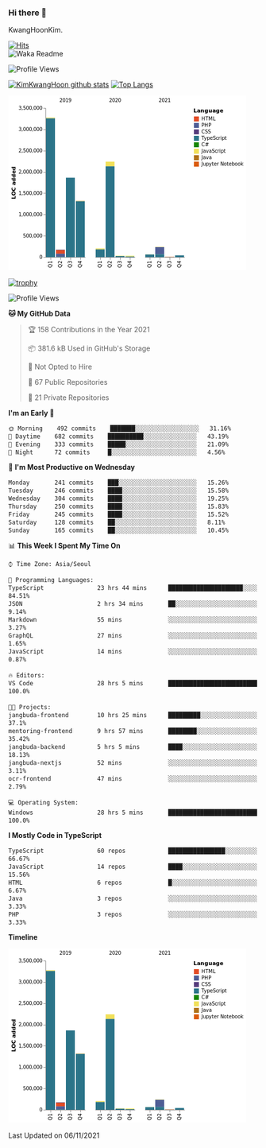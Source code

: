 ### Hi there 👋

KwangHoonKim.

[![Hits](https://hits.seeyoufarm.com/api/count/incr/badge.svg?url=https%3A%2F%2Fgithub.com%2Frhkdgns95)](https://hits.seeyoufarm.com)  
![Waka Readme](https://github.com/rhkdgns95/rhkdgns95/workflows/Waka%20Readme/badge.svg)

![Profile Views](http://img.shields.io/badge/Profile%20Views-0-blue)

[![KimKwangHoon github stats](https://github-readme-stats.vercel.app/api?username=rhkdgns95&show_icons=true)](https://github.com/rhkdgns95/github-readme-stats)   [![Top Langs](https://github-readme-stats.vercel.app/api/top-langs/?username=rhkdgns95&layout=compact)](https://github.com/rhkdgns95/github-readme-stats)   


![Chart not found](https://raw.githubusercontent.com/rhkdgns95/rhkdgns95/master/charts/bar_graph.png) 

[![trophy](https://github-profile-trophy.vercel.app/?username=rhkdgns95)](https://github.com/rhkdgns95/github-profile-trophy)

<!--START_SECTION:waka-->
![Profile Views](http://img.shields.io/badge/Profile%20Views-5-blue)

**🐱 My GitHub Data** 

> 🏆 158 Contributions in the Year 2021
 > 
> 📦 381.6 kB Used in GitHub's Storage 
 > 
> 🚫 Not Opted to Hire
 > 
> 📜 67 Public Repositories 
 > 
> 🔑 21 Private Repositories  
 > 
**I'm an Early 🐤** 

```text
🌞 Morning    492 commits    ███████░░░░░░░░░░░░░░░░░░   31.16% 
🌆 Daytime    682 commits    ██████████░░░░░░░░░░░░░░░   43.19% 
🌃 Evening    333 commits    █████░░░░░░░░░░░░░░░░░░░░   21.09% 
🌙 Night      72 commits     █░░░░░░░░░░░░░░░░░░░░░░░░   4.56%

```
📅 **I'm Most Productive on Wednesday** 

```text
Monday       241 commits    ███░░░░░░░░░░░░░░░░░░░░░░   15.26% 
Tuesday      246 commits    ████░░░░░░░░░░░░░░░░░░░░░   15.58% 
Wednesday    304 commits    ████░░░░░░░░░░░░░░░░░░░░░   19.25% 
Thursday     250 commits    ████░░░░░░░░░░░░░░░░░░░░░   15.83% 
Friday       245 commits    ████░░░░░░░░░░░░░░░░░░░░░   15.52% 
Saturday     128 commits    ██░░░░░░░░░░░░░░░░░░░░░░░   8.11% 
Sunday       165 commits    ██░░░░░░░░░░░░░░░░░░░░░░░   10.45%

```


📊 **This Week I Spent My Time On** 

```text
⌚︎ Time Zone: Asia/Seoul

💬 Programming Languages: 
TypeScript               23 hrs 44 mins      █████████████████████░░░░   84.51% 
JSON                     2 hrs 34 mins       ██░░░░░░░░░░░░░░░░░░░░░░░   9.14% 
Markdown                 55 mins             ░░░░░░░░░░░░░░░░░░░░░░░░░   3.27% 
GraphQL                  27 mins             ░░░░░░░░░░░░░░░░░░░░░░░░░   1.65% 
JavaScript               14 mins             ░░░░░░░░░░░░░░░░░░░░░░░░░   0.87%

🔥 Editors: 
VS Code                  28 hrs 5 mins       █████████████████████████   100.0%

🐱‍💻 Projects: 
jangbuda-frontend        10 hrs 25 mins      █████████░░░░░░░░░░░░░░░░   37.1% 
mentoring-frontend       9 hrs 57 mins       ████████░░░░░░░░░░░░░░░░░   35.42% 
jangbuda-backend         5 hrs 5 mins        ████░░░░░░░░░░░░░░░░░░░░░   18.13% 
jangbuda-nextjs          52 mins             ░░░░░░░░░░░░░░░░░░░░░░░░░   3.11% 
ocr-frontend             47 mins             ░░░░░░░░░░░░░░░░░░░░░░░░░   2.79%

💻 Operating System: 
Windows                  28 hrs 5 mins       █████████████████████████   100.0%

```

**I Mostly Code in TypeScript** 

```text
TypeScript               60 repos            ████████████████░░░░░░░░░   66.67% 
JavaScript               14 repos            ████░░░░░░░░░░░░░░░░░░░░░   15.56% 
HTML                     6 repos             █░░░░░░░░░░░░░░░░░░░░░░░░   6.67% 
Java                     3 repos             ░░░░░░░░░░░░░░░░░░░░░░░░░   3.33% 
PHP                      3 repos             ░░░░░░░░░░░░░░░░░░░░░░░░░   3.33%

```


**Timeline**

![Chart not found](https://raw.githubusercontent.com/rhkdgns95/rhkdgns95/master/charts/bar_graph.png) 


 Last Updated on 06/11/2021
<!--END_SECTION:waka-->
